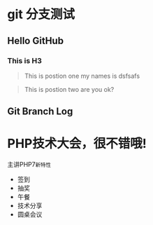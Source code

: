 # git 分支测试

## Hello GitHub

### This is H3

> This is postion one
my names is dsfsafs 

> This is postion two
are you ok?


Git Branch Log
--------------

PHP技术大会，很不错哦!
======================

主讲PHP7`新特性`
+ 签到
+ 抽奖
+ 午餐
+ 技术分享
+ 圆桌会议
